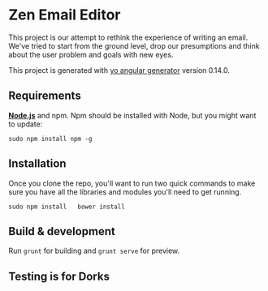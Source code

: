 # Zen Email Editor

This project is our attempt to rethink the experience of writing an email. We've tried to start from the ground level, drop our presumptions and think about the user problem and goals with new eyes.

This project is generated with [yo angular generator](https://github.com/yeoman/generator-angular)
version 0.14.0.

## Requirements

**[Node.js](https://nodejs.org/en/)** and npm. Npm should be installed with Node, but you might want to update:

``sudo npm install npm -g``

## Installation

Once you clone the repo, you'll want to run two quick commands to make sure you have all the libraries and modules you'll need to get running.

``sudo npm install  
bower install``

## Build & development

Run `grunt` for building and `grunt serve` for preview.

## Testing is for Dorks
